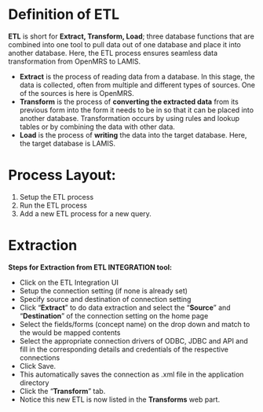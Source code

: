 # Definition of ETL 
**ETL** is short for **Extract, Transform, Load**; three database functions that are combined into one tool to pull data out of one database and place it into another database. Here, the ETL process ensures seamless data transformation from OpenMRS to LAMIS. 

* **Extract** is the process of reading data from a database. In this stage, the data is collected, often from multiple and different types of sources. One of the sources is here is OpenMRS.
* **Transform** is the process of **converting the extracted data** from its previous form into the form it needs to be in so that it can be placed into another database. Transformation occurs by using rules and lookup tables or by combining the data with other data. 
* **Load** is the process of **writing** the data into the target database. Here, the target database is LAMIS.

# Process Layout:
1. Setup the ETL process
2. Run the ETL process
3. Add a new ETL process for a new query.

# Extraction
**Steps for Extraction from ETL INTEGRATION tool:**
* Click on the ETL Integration UI
* Setup the connection setting (if none is already set)
* Specify source and destination of connection setting
* Click “**Extract**” to do data extraction and select the “**Source**” and “**Destination**” of the connection setting on the home page
* Select the fields/forms (concept name) on the drop down and match to the would be mapped contents
* Select the appropriate connection drivers of ODBC, JDBC and API and fill in the corresponding details and credentials of the respective connections
* Click Save.
* This automatically saves the connection as .xml file in the application directory 
* Click the “**Transform**” tab.
* Notice this new ETL is now listed in the **Transforms** web part.

